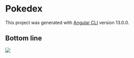 # Pokedex

This project was generated with [Angular CLI](https://github.com/angular/angular-cli) version 13.0.0.

## Bottom line
<img src="https://github.com/Cris-lly/Projeto-pokedex/assets/86075123/0f79c2f4-b264-4efb-8119-a61266351857.jpg"/>

